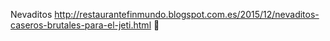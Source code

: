 Nevaditos	http://restaurantefinmundo.blogspot.com.es/2015/12/nevaditos-caseros-brutales-para-el-jeti.html	
਍